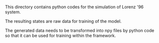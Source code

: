 This directory contains python codes for the simulation of Lorenz '96 system.

The resulting states are raw data for training of the model.

The generated data needs to be transformed into npy files by python code so that it can be used for training within the framework.
